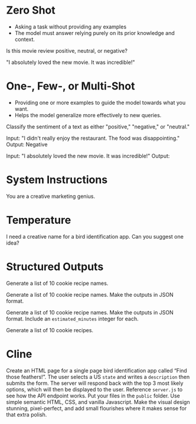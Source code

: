 # Zero Shot
- Asking a task without providing any examples
- The model must answer relying purely on its prior knowledge and context.

Is this movie review positive, neutral, or negative?

"I absolutely loved the new movie. It was incredible!"

# One-, Few-, or Multi-Shot
- Providing one or more examples to guide the model towards what you want.
- Helps the model generalize more effectively to new queries.

Classify the sentiment of a text as either "positive," "negative," or "neutral."

Input: "I didn't really enjoy the restaurant. The food was disappointing."
Output: Negative

Input: "I absolutely loved the new movie. It was incredible!"
Output:

# System Instructions

You are a creative marketing genius.

# Temperature

I need a creative name for a bird identification app. Can you suggest one idea?

# Structured Outputs

Generate a list of 10 cookie recipe names.

Generate a list of 10 cookie recipe names. Make the outputs in JSON format.

Generate a list of 10 cookie recipe names. Make the outputs in JSON format. Include an `estimated_minutes` integer for each.

Generate a list of 10 cookie recipes.

# Cline

Create an HTML page for a single page bird identification app called “Find those feathers!”. The user selects a US `state` and writes a `description` then submits the form. The server will respond back with the top 3 most likely options, which will then be displayed to the user. Reference `server.js` to see how the API endpoint works. Put your files in the `public` folder. Use simple semantic HTML, CSS, and vanilla Javascript. Make the visual design stunning, pixel-perfect, and add small flourishes where it makes sense for that extra polish.
